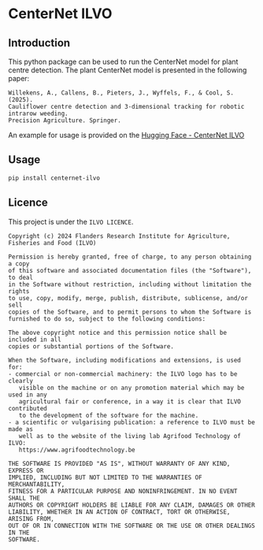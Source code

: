 # CenterNet ILVO

## Introduction

This python package can be used to run the CenterNet model for plant centre detection.
The plant CenterNet model is presented in the following paper:

```
Willekens, A., Callens, B., Pieters, J., Wyffels, F., & Cool, S. (2025). 
Cauliflower centre detection and 3-dimensional tracking for robotic intrarow weeding. 
Precision Agriculture. Springer.
 ```

An example for usage is provided on the [Hugging Face - CenterNet ILVO](https://huggingface.co/axelwillekens/centernet_ilvo)

## Usage

```bash
pip install centernet-ilvo
``` 

## Licence

This project is under the ``ILVO LICENCE``.

```
Copyright (c) 2024 Flanders Research Institute for Agriculture, Fisheries and Food (ILVO)

Permission is hereby granted, free of charge, to any person obtaining a copy
of this software and associated documentation files (the "Software"), to deal
in the Software without restriction, including without limitation the rights
to use, copy, modify, merge, publish, distribute, sublicense, and/or sell
copies of the Software, and to permit persons to whom the Software is
furnished to do so, subject to the following conditions:

The above copyright notice and this permission notice shall be included in all
copies or substantial portions of the Software.

When the Software, including modifications and extensions, is used for:
- commercial or non-commercial machinery: the ILVO logo has to be clearly
   visible on the machine or on any promotion material which may be used in any
   agricultural fair or conference, in a way it is clear that ILVO contributed
   to the development of the software for the machine.
- a scientific or vulgarising publication: a reference to ILVO must be made as
   well as to the website of the living lab Agrifood Technology of ILVO:
   https://www.agrifoodtechnology.be

THE SOFTWARE IS PROVIDED "AS IS", WITHOUT WARRANTY OF ANY KIND, EXPRESS OR
IMPLIED, INCLUDING BUT NOT LIMITED TO THE WARRANTIES OF MERCHANTABILITY,
FITNESS FOR A PARTICULAR PURPOSE AND NONINFRINGEMENT. IN NO EVENT SHALL THE
AUTHORS OR COPYRIGHT HOLDERS BE LIABLE FOR ANY CLAIM, DAMAGES OR OTHER
LIABILITY, WHETHER IN AN ACTION OF CONTRACT, TORT OR OTHERWISE, ARISING FROM,
OUT OF OR IN CONNECTION WITH THE SOFTWARE OR THE USE OR OTHER DEALINGS IN THE
SOFTWARE.
```